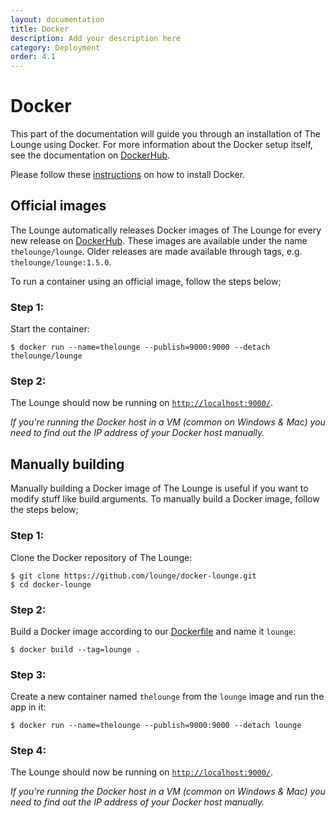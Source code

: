 ```yaml
---
layout: documentation
title: Docker
description: Add your description here
category: Deployment
order: 4.1
---
```


# Docker

This part of the documentation will guide you through an installation of The Lounge using Docker.
For more information about the Docker setup itself, see the documentation on [DockerHub](https://hub.docker.com/r/thelounge/lounge/).

Please follow these [instructions](https://docs.docker.com/installation/#installation) on how to install Docker.

## Official images

The Lounge automatically releases Docker images of The Lounge for every new release on [DockerHub](https://hub.docker.com/r/thelounge/lounge/).
These images are available under the name `thelounge/lounge`. Older releases are made available through tags, e.g. `thelounge/lounge:1.5.0`.

To run a container using an official image, follow the steps below;

### Step 1:

Start the container:

```
$ docker run --name=thelounge --publish=9000:9000 --detach thelounge/lounge
```

### Step 2:

The Lounge should now be running on [`http://localhost:9000/`](http://localhost:9000/).

_If you're running the Docker host in a VM (common on Windows & Mac) you need to find out the IP address of your Docker host manually._

## Manually building

Manually building a Docker image of The Lounge is useful if you want to modify stuff like build arguments.
To manually build a Docker image, follow the steps below;

### Step 1:

Clone the Docker repository of The Lounge:

```
$ git clone https://github.com/lounge/docker-lounge.git
$ cd docker-lounge
```

### Step 2:

Build a Docker image according to our [Dockerfile](https://hub.docker.com/r/thelounge/lounge/~/dockerfile/) and name it `lounge`:

```
$ docker build --tag=lounge .
```

### Step 3:

Create a new container named `thelounge` from the `lounge` image and run the app in it:

```
$ docker run --name=thelounge --publish=9000:9000 --detach lounge
```

### Step 4:

The Lounge should now be running on [`http://localhost:9000/`](http://localhost:9000/).

_If you're running the Docker host in a VM (common on Windows & Mac) you need to find out the IP address of your Docker host manually._
